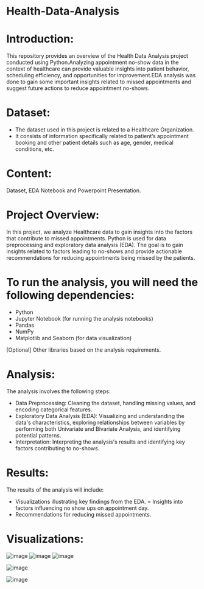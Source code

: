 # Health-Data-Analysis
# Introduction:
This repository provides an overview of the Health Data Analysis project conducted using Python.Analyzing appointment no-show data in the context of healthcare can provide valuable insights into patient behavior, scheduling efficiency, and opportunities for improvement.EDA analysis was done to gain some important insights related to missed appointments and suggest future actions to reduce appointment no-shows.
# Dataset:
- The dataset used in this project is related to a Healthcare Organization.
- It consists of information specifically related to patient’s appointment booking and other patient details such as age, gender, medical conditions, etc.


# Content:
Dataset, EDA Notebook and Powerpoint Presentation.

# Project Overview:
In this project, we analyze Healthcare data to gain insights into the factors that contribute to missed appointments. Python is used for data preprocessing and exploratory data analysis (EDA). The goal is to gain insights related to factors leading to no-shows and provide actionable recommendations for reducing appointments being missed by the patients.

# To run the analysis, you will need the following dependencies:
- Python
- Jupyter Notebook (for running the analysis notebooks)
- Pandas
- NumPy
- Matplotlib and Seaborn (for data visualization)
  
[Optional] Other libraries based on the analysis requirements.
# Analysis:
The analysis involves the following steps:

- Data Preprocessing: Cleaning the dataset, handling missing values, and encoding categorical features.
- Exploratory Data Analysis (EDA): Visualizing and understanding the data's characteristics, exploring relationships between variables by performing both Univariate and Bivariate Analysis, and identifying potential patterns.
- Interpretation: Interpreting the analysis's results and identifying key factors contributing to no-shows.

# Results:
The results of the analysis will include:

- Visualizations illustrating key findings from the EDA.
= Insights into factors influencing no show ups on appointment day.
- Recommendations for reducing missed appointments.

# Visualizations:
![image](https://github.com/Smeerel/Health-Data-Analysis/assets/143562418/584978d4-b853-4f25-8d13-d3523b51c560)
![image](https://github.com/Smeerel/Health-Data-Analysis/assets/143562418/154e64d9-8722-460a-b1b6-9e3e566af20f)
![image](https://github.com/Smeerel/Health-Data-Analysis/assets/143562418/4728671f-0c94-4100-b8d9-7d628cfcefd3)




![image](https://github.com/Smeerel/Health-Data-Analysis/assets/143562418/de02c62a-cbec-45ac-ba2b-e020b1e52b7c)



![image](https://github.com/Smeerel/Health-Data-Analysis/assets/143562418/f78b5a1c-a16f-4f2d-8cd5-57ec19e77af8)

